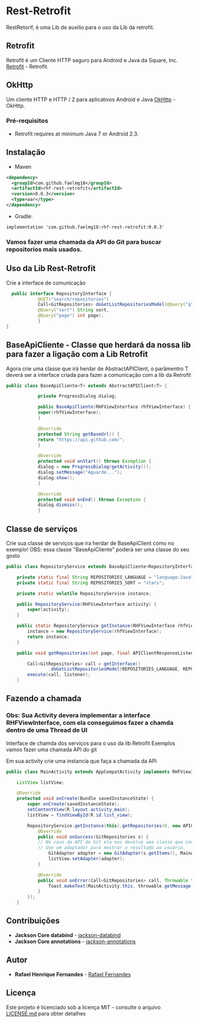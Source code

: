 # Rest-Retrofit
RestRetorif, é uma Lib de auxilio para o uso da Lib da retrofit.



## Retrofit
Retrofit é um Cliente HTTP seguro para Android e Java da Square, Inc.
[Retrofit](https://github.com/square/retrofit) - Retrofit.

## OkHttp

Um cliente HTTP e HTTP / 2 para aplicativos Android e Java
[OkHttp](https://github.com/square/okhttp) - OkHttp.

### Pré-requisitos
* Retrofit requires at minimum Java 7 or Android 2.3.

Instalação
--------
* Maven
```xml
<dependency>
  <groupId>com.github.faelmg18</groupId>
  <artifactId>rhf-rest-retrofit</artifactId>
  <version>0.0.3</version>
  <type>aar</type>
</dependency>
```
* Gradle:
```Gradle
implementation 'com.github.faelmg18:rhf-rest-retrofit:0.0.3'
```
### Vamos fazer uma chamada da API do Git para buscar repositorios mais usados.

## Uso da Lib Rest-Retrofit

Crie a interface de comunicação
```Java
  public interface RepositoryInterface {
            @GET("search/repositories")
            Call<GitRepositories> doGetListRepositoriesModel(@Query("q") String language,
            @Query("sort") String sort,
            @Query("page") int page);
            }
}
```

## BaseApiCliente - Classe que herdará da nossa lib para fazer a ligação com a Lib Retrofit
Agora crie uma classe que irá herdar de AbstractAPIClient, o parâmentro T deverá ser a interface criada para fazer a comunicação com a lib da Retrofit

```Java
public class BaseApiCliente<T> extends AbstractAPIClient<T> {

            private ProgressDialog dialog;

            public BaseApiCliente(RHFViewInterface rhfViewInterface) {
            super(rhfViewInterface);
            }

            @Override
            protected String getBaseUrl() {
            return "https://api.github.com/";
            }

            @Override
            protected void onStart() throws Exception {
            dialog = new ProgressDialog(getActivity());
            dialog.setMessage("Aguarde...");
            dialog.show();
            }

            @Override
            protected void onEnd() throws Exception {
            dialog.dismiss();
            }

```
## Classe de serviços
 Crie sua classe de serviços que ira herdar de BaseApiClient como no exemplo! OBS: essa classe "BaseApiCliente" poderá ser uma classe do seu gosto
 
```Java
public class RepositoryService extends BaseApiCliente<RepositoryInterface> {

    private static final String REPOSITORIES_LANGUAGE = "language:Java";
    private static final String REPOSITORIES_SORT = "stars";

    private static volatile RepositoryService instance;

    public RepositoryService(RHFViewInterface activity) {
        super(activity);
    }

    public static RepositoryService getInstance(RHFViewInterface rhfViewInterface) {
        instance = new RepositoryService(rhfViewInterface);
        return instance;
    }

    public void getRepositories(int page, final APIClientResponseListener<GitRepositories> listener) {

        Call<GitRepositories> call = getInterface()
                .doGetListRepositoriesModel(REPOSITORIES_LANGUAGE, REPOSITORIES_SORT, page);
        execute(call, listener);
    }


```

## Fazendo a chamada 
### Obs: Sua Activity devera implementar a interface RHFViewInterface, com ela conseguimos fazer a chamda dentro de uma Thread de UI
 Interface de chamda dos serviços para o uso da lib Retrofit
 Exemplos vamos fazer uma chamada API do git

Em sua activity crie uma instancia que faça a chamada da APi

```Java
public class MainActivity extends AppCompatActivity implements RHFViewInterface {

    ListView listView;

    @Override
    protected void onCreate(Bundle savedInstanceState) {
        super.onCreate(savedInstanceState);
        setContentView(R.layout.activity_main);
        listView = findViewById(R.id.list_view);

        RepositoryService.getInstance(this).getRepositories(0, new APIClientResponseListener<GitRepositories>() {
            @Override
            public void onSuccess(GitRepositories s) {
            // No caso da API do Git ela nos devolve uma classe que contem uma lista dos respositórios mais usados.
            // Use um adaptador para mostrar o resultado ao usuário.
                GitAdapter adapter = new GitAdapter(s.getItems(), MainActivity.this);
                listView.setAdapter(adapter);
            }

            @Override
            public void onError(Call<GitRepositories> call, Throwable throwable) {
                Toast.makeText(MainActivity.this, throwable.getMessage(), Toast.LENGTH_LONG).show();
            }
        });
    }
```


## Contribuições

* **Jackson Core databind** - [jackson-databind](https://mvnrepository.com/artifact/com.fasterxml.jackson.core/jackson-databind/2.0.1)
* **Jackson Core annotations** - [jackson-annotations](https://mvnrepository.com/artifact/com.fasterxml.jackson.core/jackson-annotations/2.2.1)

## Autor

* **Rafael Henrique Fernandes** - [Rafael Fernandes](https://github.com/faelmg18)

## Licença

Este projeto é licenciado sob a licença MIT - consulte o arquivo [LICENSE.md](LICENSE.md) para obter detalhes


